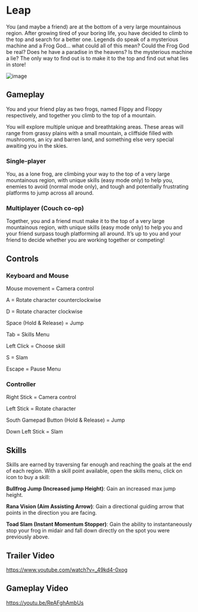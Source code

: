 # Leap
You (and maybe a friend) are at the bottom of a very large mountainous region. After growing tired of your boring life, you have decided to climb to the top and search for a better one. Legends do speak of a mysterious machine and a Frog God… what could all of this mean? Could the Frog God be real? Does he have a paradise in the heavens? Is the mysterious machine a lie? The only way to find out is to make it to the top and find out what lies in store!

![image](https://github.com/tommyyoun/Leap/assets/7256102/32bd714a-adb7-44f2-999f-db334d87bbfd)

## Gameplay

You and your friend play as two frogs, named Flippy and Floppy respectively, and
together you climb to the top of a mountain.

You will explore multiple unique and breathtaking areas. These areas will range from grassy plains with a small mountain, a cliffside filled with mushrooms, an icy and barren land, and something else very special awaiting you in the skies.

### Single-player

You, as a lone frog, are climbing your way to the top of a very large mountainous region, with unique skills (easy mode only) to help you, enemies to avoid (normal mode only), and tough and potentially frustrating platforms to jump across all around.


### Multiplayer (Couch co-op)

Together, you and a friend must make it to the top of a very large mountainous region, with unique skills (easy mode only) to help you and your friend surpass tough platforming all around. It’s up to you and your friend to decide whether you are working together or competing!

## Controls

### Keyboard and Mouse

  Mouse movement = Camera control
  
  A = Rotate character counterclockwise
  
  D = Rotate character clockwise
  
  Space (Hold & Release) = Jump
  
  Tab = Skills Menu
  
  Left Click = Choose skill
  
  S = Slam
  
  Escape = Pause Menu
  
### Controller

  Right Stick = Camera control
  
  Left Stick = Rotate character
  
  South Gamepad Button (Hold & Release) = Jump
  
  Down Left Stick = Slam

## Skills

Skills are earned by traversing far enough and reaching the goals at the end of each region. With a skill point available, open the skills menu, click on icon to buy a skill:

**Bullfrog Jump (Increased jump Height)**:
Gain an increased max jump height.

**Rana Vision (Aim Assisting Arrow)**:
Gain a directional guiding arrow that points in the direction you are facing.

**Toad Slam (Instant Momentum Stopper)**:
Gain the ability to instantaneously stop your frog in midair and fall down directly on the spot you were previously above.


## Trailer Video

https://www.youtube.com/watch?v=_49kd4-0xog

## Gameplay Video

https://youtu.be/ReAFghAmbUs

